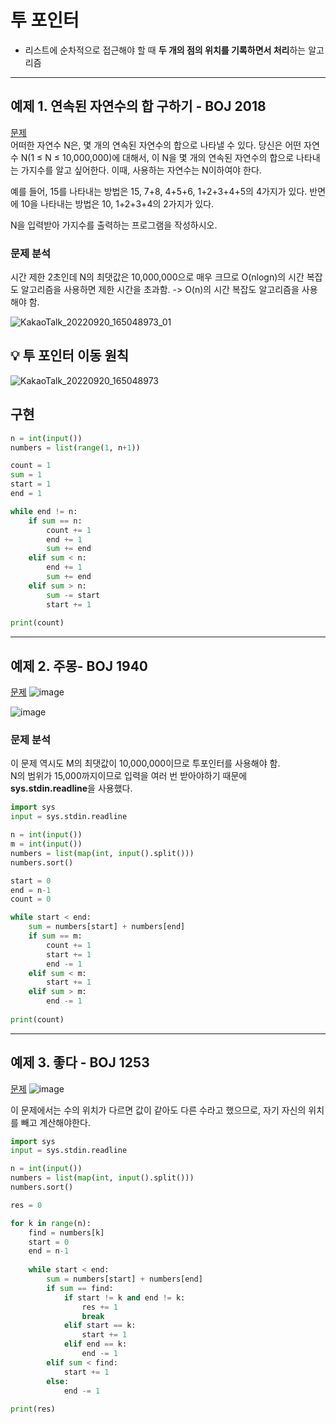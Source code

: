 # <b>투 포인터</b>
- 리스트에 순차적으로 접근해야 할 때 <b>두 개의 점의 위치를 기록하면서 처리</b>하는 알고리즘  
---
## 예제 1. 연속된 자연수의 합 구하기 - BOJ 2018
[문제](https://www.acmicpc.net/problem/2018)  
어떠한 자연수 N은, 몇 개의 연속된 자연수의 합으로 나타낼 수 있다. 당신은 어떤 자연수 N(1 ≤ N ≤ 10,000,000)에 대해서, 이 N을 몇 개의 연속된 자연수의 합으로 나타내는 가지수를 알고 싶어한다. 이때, 사용하는 자연수는 N이하여야 한다.  

예를 들어, 15를 나타내는 방법은 15, 7+8, 4+5+6, 1+2+3+4+5의 4가지가 있다. 반면에 10을 나타내는 방법은 10, 1+2+3+4의 2가지가 있다.

N을 입력받아 가지수를 출력하는 프로그램을 작성하시오.

### <b>문제 분석</b>
시간 제한 2초인데 N의 최댓값은 10,000,000으로 매우 크므로 O(nlogn)의 시간 복잡도 알고리즘을 사용하면 제한 시간을 초과함. -> O(n)의 시간 복잡도 알고리즘을 사용해야 함.  

![KakaoTalk_20220920_165048973_01](https://user-images.githubusercontent.com/68852637/191199657-f9d7ee8e-fdbb-48ea-87c4-59ec44e2610f.jpg)

## <b>💡 투 포인터 이동 원칙</b>
![KakaoTalk_20220920_165048973](https://user-images.githubusercontent.com/68852637/191199822-37b8d5b0-186a-4b94-8902-76361ca56c64.jpg)

## 구현
```python
n = int(input())
numbers = list(range(1, n+1))

count = 1
sum = 1
start = 1
end = 1

while end != n:
    if sum == n:
        count += 1
        end += 1
        sum += end
    elif sum < n:
        end += 1
        sum += end
    elif sum > n:
        sum -= start
        start += 1
        
print(count)
```
  

---  
## 예제 2. 주몽- BOJ 1940  
[문제](https://www.acmicpc.net/problem/1940)
![image](https://user-images.githubusercontent.com/68852637/191201216-3f36b122-61d8-4fe5-b631-251252bb0c3b.png)

![image](https://user-images.githubusercontent.com/68852637/191201273-dd7598fb-c33c-4be4-947e-4e87d74f488d.png)

### 문제 분석  
이 문제 역시도 M의 최댓값이 10,000,000이므로 투포인터를 사용해야 함.  
N의 범위가 15,000까지이므로 입력을 여러 번 받아야하기 때문에 <b>sys.stdin.readline</b>을 사용했다.
``` python
import sys
input = sys.stdin.readline

n = int(input())
m = int(input())
numbers = list(map(int, input().split()))
numbers.sort()

start = 0
end = n-1
count = 0

while start < end:
    sum = numbers[start] + numbers[end]
    if sum == m:
        count += 1
        start += 1
        end -= 1
    elif sum < m:
        start += 1
    elif sum > m:
        end -= 1
        
print(count)
```
---
## 예제 3. 좋다 - BOJ 1253  
[문제](https://www.acmicpc.net/problem/1253)
![image](https://user-images.githubusercontent.com/68852637/191205461-ee8c0a77-d7cd-4411-9712-739b5482f1b9.png)

이 문제에서는 수의 위치가 다르면 값이 같아도 다른 수라고 했으므로, 자기 자신의 위치를 빼고 계산해야한다.
```python
import sys
input = sys.stdin.readline

n = int(input())
numbers = list(map(int, input().split()))
numbers.sort()

res = 0

for k in range(n):
    find = numbers[k]
    start = 0
    end = n-1
    
    while start < end:
        sum = numbers[start] + numbers[end]
        if sum == find:
            if start != k and end != k:
                res += 1
                break
            elif start == k:
                start += 1
            elif end == k:
                end -= 1
        elif sum < find:
            start += 1
        else:
            end -= 1
            
print(res)
```